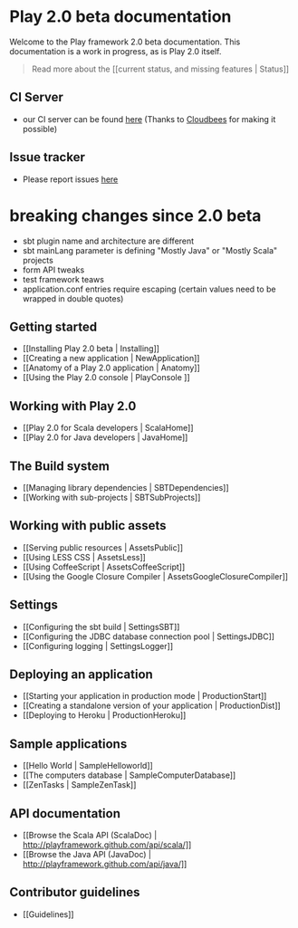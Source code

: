 # Play 2.0 beta documentation

Welcome to the Play framework 2.0 beta documentation. This documentation is a work in progress, as is Play 2.0 itself. 

> Read more about the [[current status, and missing features | Status]]

## CI Server
- our CI server can be found [here](https://playframework2.ci.cloudbees.com/) (Thanks to [Cloudbees](http://cloudbees.com) for making it possible)

## Issue tracker
- Please report issues [here](https://play.lighthouseapp.com/dashboard)

# breaking changes since 2.0 beta
- sbt plugin name and architecture are different
- sbt mainLang parameter is defining "Mostly Java" or "Mostly Scala" projects
- form API tweaks
- test framework teaws
- application.conf entries require escaping (certain values need to be wrapped in double quotes)
 

## Getting started

- [[Installing Play 2.0 beta | Installing]]
- [[Creating a new application | NewApplication]]
- [[Anatomy of a Play 2.0 application | Anatomy]]
- [[Using the Play 2.0 console | PlayConsole ]]

## Working with Play 2.0

- [[Play 2.0 for Scala developers | ScalaHome]]
- [[Play 2.0 for Java developers | JavaHome]]

## The Build system

- [[Managing library dependencies | SBTDependencies]]
- [[Working with sub-projects | SBTSubProjects]]

## Working with public assets

- [[Serving public resources | AssetsPublic]]
- [[Using LESS CSS | AssetsLess]]
- [[Using CoffeeScript | AssetsCoffeeScript]]
- [[Using the Google Closure Compiler | AssetsGoogleClosureCompiler]]

## Settings

- [[Configuring the sbt build | SettingsSBT]]
- [[Configuring the JDBC database connection pool | SettingsJDBC]]
- [[Configuring logging | SettingsLogger]]

## Deploying an application

- [[Starting your application in production mode | ProductionStart]]
- [[Creating a standalone version of your application | ProductionDist]]
- [[Deploying to Heroku | ProductionHeroku]]

## Sample applications

- [[Hello World | SampleHelloworld]]
- [[The computers database | SampleComputerDatabase]]
- [[ZenTasks | SampleZenTask]]

## API documentation

- [[Browse the Scala API (ScalaDoc) | http://playframework.github.com/api/scala/]]
- [[Browse the Java API (JavaDoc) | http://playframework.github.com/api/java/]]

## Contributor guidelines
- [[Guidelines]]

